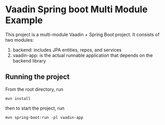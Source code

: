 # Vaadin Spring boot Multi Module Example


This project is a multi-module Vaadin + Spring Boot project. It consists of two modules:

<ol>
  <li>backend: includes JPA entities, repos, and services</li>
  <li>vaadin-app: is the actual runnable application that depends on the backend library</li>
</ol>

## Running the project

From the root directory, run
```terminal
mvn install
```

then to start the project, run
```terminal
mvn spring-boot:run -pl vaadin-app
```
